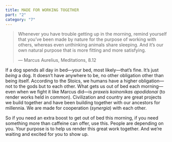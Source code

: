 ```yaml
---
title: MADE FOR WORKING TOGETHER
part: "2"
category: "7"
---
```


> Whenever you have trouble getting up in the morning, remind yourself that you’ve been made by nature for the purpose of working with others, whereas even unthinking animals share sleeping. And it’s our own natural purpose that is more fitting and more satisfying.
>
> — Marcus Aurelius, Meditations, 8.12

If a dog spends all day in bed—your bed, most likely—that’s fine. It’s just _being_ a dog. It doesn’t have anywhere to be, no other obligation other than being itself. According to the Stoics, we humans have a higher obligation—not to the gods but to each other. What gets us out of bed each morning—even when we fight it like Marcus did—is _praxeis koinonikas apodidonai_ (to render works held in common). Civilization and country are great projects we build together and have been building together with our ancestors for millennia. We are made for cooperation (_synergia_) with each other.

So if you need an extra boost to get out of bed this morning, if you need something more than caffeine can offer, use this. People are depending on you. Your purpose is to help us render this great work together. And we’re waiting and excited for you to show up.
